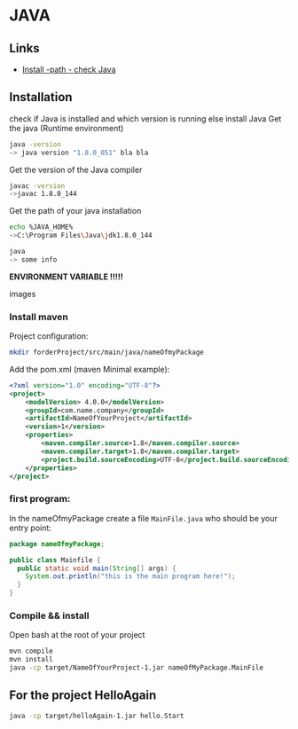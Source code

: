 # JAVA

## Links

+ [Install -path - check Java](https://confluence.atlassian.com/doc/setting-the-java_home-variable-in-windows-8895.html)

## Installation

check if Java is installed and which version is running else install Java
Get the java (Runtime environment)

```bash
java -version
-> java version "1.8.0_051" bla bla
```

Get the version of the Java compiler

```bash
javac -version
->javac 1.8.0_144
```

Get the path of your java installation

```bash
echo %JAVA_HOME%
->C:\Program Files\Java\jdk1.8.0_144
```

```bash
java
-> some info
```

**ENVIRONMENT VARIABLE !!!!!**

images

### Install maven

Project configuration:

```bash
mkdir forderProject/src/main/java/nameOfmyPackage
```

Add the pom.xml (maven Minimal example):

```xml
<?xml version="1.0" encoding="UTF-8"?>
<project>
    <modelVersion> 4.0.0</modelVersion> 
    <groupId>com.name.company</groupId>
    <artifactId>NameOfYourProject</artifactId>
    <version>1</version>
    <properties>
        <maven.compiler.source>1.8</maven.compiler.source>
        <maven.compiler.target>1.8</maven.compiler.target>
        <project.build.sourceEncoding>UTF-8</project.build.sourceEncoding>
    </properties>
</project>
```

### first program:

In the nameOfmyPackage create a file `MainFile.java` who should be your entry point:

```java
package nameOfmyPackage;

public class Mainfile {
  public static void main(String[] args) {
    System.out.println("this is the main program here!");
  }
}
```

### Compile && install

Open bash at the root of your project

```bash
mvn compile
mvn install
java -cp target/NameOfYourProject-1.jar nameOfMyPackage.MainFile
```

## For the project HelloAgain

```bash
java -cp target/helloAgain-1.jar hello.Start
```